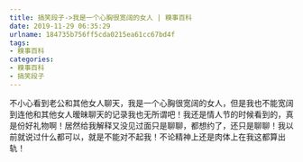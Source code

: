 ```yaml
---
title: 搞笑段子->我是一个心胸很宽阔的女人 | 糗事百科
date: 2019-11-29 06:35:29
urlname: 184735b756ff5cda0215ea61cc67bd4f
tags: 
- 糗事百科
categories:
- 糗事百科
- 搞笑段子
---
```

不小心看到老公和其他女人聊天，我是一个心胸很宽阔的女人，但是我也不能宽阔到连他和其他女人暧昧聊天的记录我也无所谓吧！我还是情人节的时候看到的，真是份好礼物啊！居然给我解释又没见过面只是聊聊，都想约了，还只是聊聊！我以前就说过什么都可以，就是不能对不起我！不论精神上还是肉体上在我这都算出轨！



